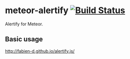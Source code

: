 meteor-alertify [![Build Status](https://travis-ci.org/ovcharik/meteor-alertify.svg?branch=master)](https://travis-ci.org/ovcharik/meteor-alertify)
===============

Alertify for Meteor.


Basic usage
-----------

http://fabien-d.github.io/alertify.js/
